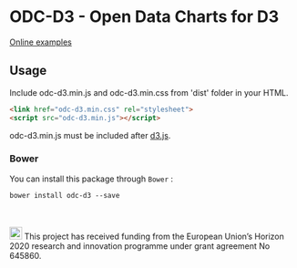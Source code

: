 # ODC-D3 - Open Data Charts for D3 

[Online examples](https://mwasiluk.github.io/ODC-d3/)

## Usage

Include odc-d3.min.js and odc-d3.min.css from 'dist' folder in your HTML.  
```html
<link href="odc-d3.min.css" rel="stylesheet">
<script src="odc-d3.min.js"></script>
```

odc-d3.min.js must be included after [d3.js](d3js.org).

### Bower
You can install this package through `Bower` :

    bower install odc-d3 --save




<br/><br/>
<img src="http://routetopa.eu/wp-content/uploads/2015/06/eu-flag.jpg" width="22">
This project has received funding from the European Union’s Horizon 2020 research and innovation programme under grant agreement No 645860.
